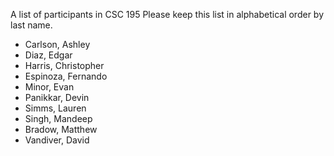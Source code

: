 A list of participants in CSC 195
Please keep this list in alphabetical order by last name.
- Carlson, Ashley
- Diaz, Edgar
- Harris, Christopher
- Espinoza, Fernando
- Minor, Evan
- Panikkar, Devin
- Simms, Lauren
- Singh, Mandeep
- Bradow, Matthew
- Vandiver, David

